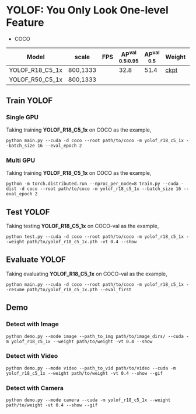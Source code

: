 # YOLOF: You Only Look One-level Feature

- COCO

| Model            |  scale     |  FPS  | AP<sup>val<br>0.5:0.95 | AP<sup>val<br>0.5 | Weight | Logs  |
| ---------------- | ---------- | ----- | ---------------------- |  ---------------  | ------ | ----- |
| YOLOF_R18_C5_1x  |  800,1333  |       |          32.8          |       51.4        | [ckpt](https://github.com/yjh0410/YOLO-Tutorial-v2/releases/download/yolo_tutorial_ckpt/yolof_r18_c5_1x_coco.pth) | [log](https://github.com/yjh0410/YOLO-Tutorial-v2/releases/download/yolo_tutorial_ckpt/YOLOF-R18-C5-1x.txt) |
| YOLOF_R50_C5_1x  |  800,1333  |       |                    |               |  |  |


## Train YOLOF
### Single GPU
Taking training **YOLOF_R18_C5_1x** on COCO as the example,
```Shell
python main.py --cuda -d coco --root path/to/coco -m yolof_r18_c5_1x --batch_size 16 --eval_epoch 2
```

### Multi GPU
Taking training **YOLOF_R18_C5_1x** on COCO as the example,
```Shell
python -m torch.distributed.run --nproc_per_node=8 train.py --cuda -dist -d coco --root path/to/coco -m yolof_r18_c5_1x --batch_size 16 --eval_epoch 2 
```

## Test YOLOF
Taking testing **YOLOF_R18_C5_1x** on COCO-val as the example,
```Shell
python test.py --cuda -d coco --root path/to/coco -m yolof_r18_c5_1x --weight path/to/yolof_r18_c5_1x.pth -vt 0.4 --show 
```

## Evaluate YOLOF
Taking evaluating **YOLOF_R18_C5_1x** on COCO-val as the example,
```Shell
python main.py --cuda -d coco --root path/to/coco -m yolof_r18_c5_1x --resume path/to/yolof_r18_c5_1x.pth --eval_first
```

## Demo
### Detect with Image
```Shell
python demo.py --mode image --path_to_img path/to/image_dirs/ --cuda -m yolof_r18_c5_1x --weight path/to/weight -vt 0.4 --show
```

### Detect with Video
```Shell
python demo.py --mode video --path_to_vid path/to/video --cuda -m yolof_r18_c5_1x --weight path/to/weight -vt 0.4 --show --gif
```

### Detect with Camera
```Shell
python demo.py --mode camera --cuda -m yolof_r18_c5_1x --weight path/to/weight -vt 0.4 --show --gif
```